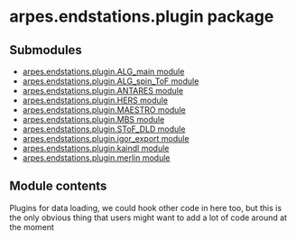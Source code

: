 # arpes.endstations.plugin package

## Submodules

  - [arpes.endstations.plugin.ALG\_main
    module](arpes.endstations.plugin.ALG_main)
  - [arpes.endstations.plugin.ALG\_spin\_ToF
    module](arpes.endstations.plugin.ALG_spin_ToF)
  - [arpes.endstations.plugin.ANTARES
    module](arpes.endstations.plugin.ANTARES)
  - [arpes.endstations.plugin.HERS
    module](arpes.endstations.plugin.HERS)
  - [arpes.endstations.plugin.MAESTRO
    module](arpes.endstations.plugin.MAESTRO)
  - [arpes.endstations.plugin.MBS module](arpes.endstations.plugin.MBS)
  - [arpes.endstations.plugin.SToF\_DLD
    module](arpes.endstations.plugin.SToF_DLD)
  - [arpes.endstations.plugin.igor\_export
    module](arpes.endstations.plugin.igor_export)
  - [arpes.endstations.plugin.kaindl
    module](arpes.endstations.plugin.kaindl)
  - [arpes.endstations.plugin.merlin
    module](arpes.endstations.plugin.merlin)

## Module contents

Plugins for data loading, we could hook other code in here too, but this
is the only obvious thing that users might want to add a lot of code
around at the moment
